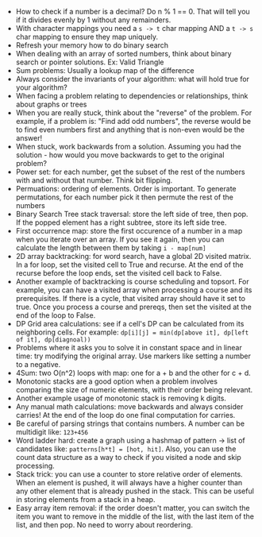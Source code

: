- How to check if a number is a decimal? Do n % 1 == 0. That will tell you if it divides evenly by 1 without any remainders.
- With character mappings you need a `s -> t` char mapping AND a `t -> s` char mapping to ensure they map uniquely.
- Refresh your memory how to do binary search
- When dealing with an array of sorted numbers, think about binary search or pointer solutions. Ex: Valid Triangle
- Sum problems: Usually a lookup map of the difference
- Always consider the invariants of your algorithm: what will hold true for your algorithm?
- When facing a problem relating to dependencies or relationships, think about graphs or trees
- When you are really stuck, think about the "reverse" of the problem. For example, if a problem is: "Find add odd numbers", the reverse would be to find even numbers first and anything that is non-even would be the answer!
- When stuck, work backwards from a solution. Assuming you had the solution - how would you move backwards to get to the original problem?
- Power set: for each number, get the subset of the rest of the numbers with and without that number. Think bit flipping.
- Permuations: ordering of elements. Order is important. To generate permutations, for each number pick it then permute the rest of the numbers
- Binary Search Tree stack traversal: store the left side of tree, then pop. If the popped element has a right subtree, store its left side tree.
- First occurrence map: store the first occurence of a number in a map when you iterate over an array. If you see it again, then you can calculate the length between them by taking `i - map[num]`
- 2D array backtracking: for word search, have a global 2D visited matrix. In a for loop, set the visited cell to True and recurse. At the end of the recurse before the loop ends, set the visited cell back to False.
- Another example of backtracking is course scheduling and topsort. For example, you can have a visited array when processing a course and its prerequisites. If there is a cycle, that visited array should have it set to true. Once you process a course and prereqs, then set the visited at the end of the loop to False.
- DP Grid area calculations: see if a cell's DP can be calculated from its neighboring cells. For example: `dp[i][j] = min(dp[above it], dp[left of it], dp[diagnoal))`
- Problems where it asks you to solve it in constant space and in linear time: try modifying the original array. Use markers like setting a number to a negative.
- 4Sum: two O(n^2) loops with map: one for a + b and the other for c + d.
- Monotonic stacks are a good option when a problem involves comparing the size of numeric elements, with their order being relevant.
- Another example usage of monotonic stack is removing k digits.
- Any manual math calculations: move backwards and always consider carries! At the end of the loop do one final computation for carries.
- Be careful of parsing strings that contains numbers. A number can be multidigit like: `123+456`
- Word ladder hard: create a graph using a hashmap of pattern -> list of candidates like: `patterns[h*t] = [hot, hit]`. Also, you can use the count data structure as a way to check if you visited a node and skip processing.
- Stack trick: you can use a counter to store relative order of elements. When an element is pushed, it will always have a higher counter than any other element that is already pushed in the stack. This can be useful in storing elements from a stack in a heap.
- Easy array item removal: if the order doesn't matter, you can switch the item you want to remove in the middle of the list, with the last item of the list, and then pop. No need to worry about reordering. 
